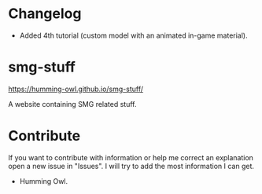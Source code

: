 # Changelog

- Added 4th tutorial (custom model with an animated in-game material).

# smg-stuff
https://humming-owl.github.io/smg-stuff/ 

A website containing SMG related stuff.

# Contribute
If you want to contribute with information or help me correct an explanation open a new issue in "Issues". I will try to add the most information I can get.

- Humming Owl.
